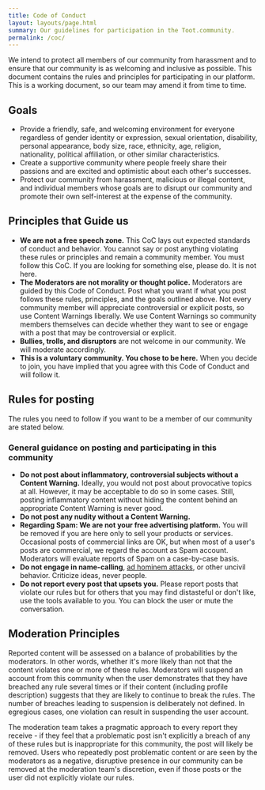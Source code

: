 ```yaml
---
title: Code of Conduct
layout: layouts/page.html
summary: Our guidelines for participation in the Toot.community.
permalink: /coc/
---
```


We intend to protect all members of our community from harassment and to ensure that our community is as welcoming and inclusive as possible. This document contains the rules and principles for participating in our platform. This is a working document, so our team may amend it from time to time.

## Goals
- Provide a friendly, safe, and welcoming environment for everyone regardless of gender identity or expression, sexual orientation, disability, personal appearance, body size, race, ethnicity, age, religion, nationality, political affiliation, or other similar characteristics.
- Create a supportive community where people freely share their passions and are excited and optimistic about each other's successes.
- Protect our community from harassment, malicious or illegal content, and individual members whose goals are to disrupt our community and promote their own self-interest at the expense of the community.

## Principles that Guide us
- **We are not a free speech zone.** This CoC lays out expected standards of conduct and behavior. You cannot say or post anything violating these rules or principles and remain a community member. You must follow this CoC. If you are looking for something else, please do. It is not here.
- **The Moderators are not morality or thought police.** Moderators are guided by this Code of Conduct. Post what you want if what you post follows these rules, principles, and the goals outlined above. Not every community member will appreciate controversial or explicit posts, so use Content Warnings liberally. We use Content Warnings so community members themselves can decide whether they want to see or engage with a post that may be controversial or explicit.
- **Bullies, trolls, and disruptors** are not welcome in our community. We will moderate accordingly.
- **This is a voluntary community. You chose to be here.** When you decide to join, you have implied that you agree with this Code of Conduct and will follow it.

## Rules for posting
The rules you need to follow if you want to be a member of our community are stated below.

### General guidance on posting and participating in this community
- **Do not post about inflammatory, controversial subjects without a Content Warning.** Ideally, you would not post about provocative topics at all. However, it may be acceptable to do so in some cases. Still, posting inflammatory content without hiding the content behind an appropriate Content Warning is never good.
- **Do not post any nudity without a Content Warning.**
- **Regarding Spam: We are not your free advertising platform.** You will be removed if you are here only to sell your products or services. Occasional posts of commercial links are OK, but when most of a user's posts are commercial, we regard the account as Spam account. Moderators will evaluate reports of Spam on a case-by-case basis.
- **Do not engage in name-calling**, [ad hominem attacks](https://www.urbandictionary.com/define.php?term=Ad%20hominem), or other uncivil behavior. Criticize ideas, never people.
- **Do not report every post that upsets you.** Please report posts that violate our rules but for others that you may find distasteful or don't like, use the tools available to you. You can block the user or mute the conversation.

## Moderation Principles
Reported content will be assessed on a balance of probabilities by the moderators. In other words, whether it's more likely than not that the content violates one or more of these rules. Moderators will suspend an account from this community when the user demonstrates that they have breached any rule several times or if their content (including profile description) suggests that they are likely to continue to break the rules. The number of breaches leading to suspension is deliberately not defined. In egregious cases, one violation can result in suspending the user account.

The moderation team takes a pragmatic approach to every report they receive - if they feel that a problematic post isn't explicitly a breach of any of these rules but is inappropriate for this community, the post will likely be removed. Users who repeatedly post problematic content or are seen by the moderators as a negative, disruptive presence in our community can be removed at the moderation team's discretion, even if those posts or the user did not explicitly violate our rules.